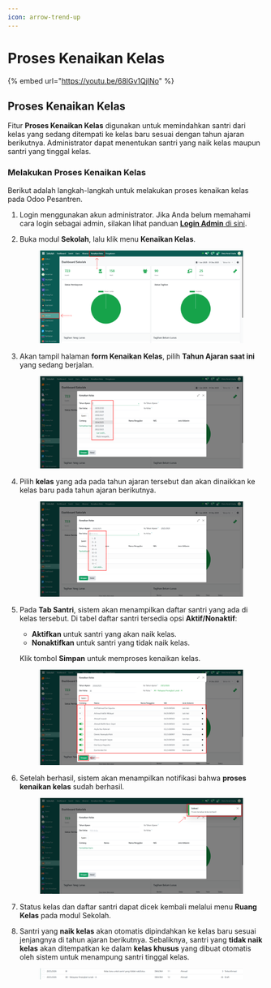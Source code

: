 ```yaml
---
icon: arrow-trend-up
---
```


# Proses Kenaikan Kelas

{% embed url="https://youtu.be/68lGv1QjINo" %}

## Proses Kenaikan Kelas

Fitur **Proses Kenaikan Kelas** digunakan untuk memindahkan santri dari kelas yang sedang ditempati ke kelas baru sesuai dengan tahun ajaran berikutnya. Administrator dapat menentukan santri yang naik kelas maupun santri yang tinggal kelas.

### Melakukan Proses Kenaikan Kelas

Berikut adalah langkah-langkah untuk melakukan proses kenaikan kelas pada Odoo Pesantren.

1. Login menggunakan akun administrator. Jika Anda belum memahami cara login sebagai admin, silakan lihat panduan [**Login Admin** di sini](../../panduan-login/login-admin.md).
2.  Buka modul **Sekolah**, lalu klik menu **Kenaikan Kelas**.

    <figure><img src="../../.gitbook/assets/images-479.png" alt=""><figcaption></figcaption></figure>


3.  Akan tampil halaman **form Kenaikan Kelas**, pilih **Tahun Ajaran saat ini** yang sedang berjalan.

    <figure><img src="../../.gitbook/assets/images-480.png" alt=""><figcaption></figcaption></figure>


4.  Pilih **kelas** yang ada pada tahun ajaran tersebut dan akan dinaikkan ke kelas baru pada tahun ajaran berikutnya.

    <figure><img src="../../.gitbook/assets/images-482.png" alt=""><figcaption></figcaption></figure>


5.  Pada **Tab Santri**, sistem akan menampilkan daftar santri yang ada di kelas tersebut. Di tabel daftar santri tersedia opsi **Aktif/Nonaktif**:

    * **Aktifkan** untuk santri yang akan naik kelas.
    * **Nonaktifkan** untuk santri yang tidak naik kelas.

    Klik tombol **Simpan** untuk memproses kenaikan kelas.

    <figure><img src="../../.gitbook/assets/images-483.png" alt=""><figcaption></figcaption></figure>


6.  Setelah berhasil, sistem akan menampilkan notifikasi bahwa **proses kenaikan kelas** sudah berhasil.

    <figure><img src="../../.gitbook/assets/images-484.png" alt=""><figcaption></figcaption></figure>


7. Status kelas dan daftar santri dapat dicek kembali melalui menu **Ruang Kelas** pada modul Sekolah.
8.  Santri yang **naik kelas** akan otomatis dipindahkan ke kelas baru sesuai jenjangnya di tahun ajaran berikutnya. Sebaliknya, santri yang **tidak naik kelas** akan ditempatkan ke dalam **kelas khusus** yang dibuat otomatis oleh sistem untuk menampung santri tinggal kelas.

    <figure><img src="../../.gitbook/assets/images-485.png" alt=""><figcaption></figcaption></figure>

